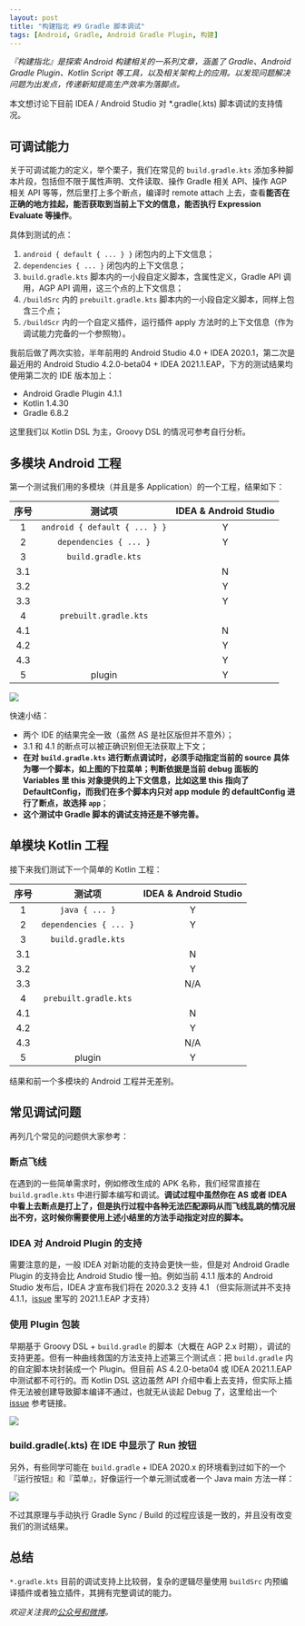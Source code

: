 ```yaml
---
layout: post
title: "构建指北 #9 Gradle 脚本调试"
tags: [Android, Gradle, Android Gradle Plugin, 构建]
---
```


*『构建指北』是探索 Android 构建相关的一系列文章，涵盖了 Gradle、Android Gradle Plugin、Kotlin Script 等工具，以及相关架构上的应用。以发现问题解决问题为出发点，传递新知提高生产效率为落脚点。*

本文想讨论下目前 IDEA / Android Studio 对 *.gradle(.kts) 脚本调试的支持情况。

## 可调试能力

关于可调试能力的定义，举个栗子，我们在常见的 `build.gradle.kts` 添加多种脚本片段，包括但不限于属性声明、文件读取、操作 Gradle 相关 API、操作 AGP 相关 API 等等，然后里打上多个断点，编译时 remote attach 上去，查看**能否在正确的地方挂起，能否获取到当前上下文的信息，能否执行 Expression Evaluate 等操作**。

具体到测试的点：

1. `android { default { ... } }` 闭包内的上下文信息；
2. `dependencies { ... }` 闭包内的上下文信息；
3. `build.gradle.kts` 脚本内的一小段自定义脚本，含属性定义，Gradle API 调用，AGP API 调用，这三个点的上下文信息；
4. `/buildSrc` 内的 `prebuilt.gradle.kts` 脚本内的一小段自定义脚本，同样上包含三个点；
5. `/buildScr` 内的一个自定义插件，运行插件 apply 方法时的上下文信息（作为调试能力完备的一个参照物）。

我前后做了两次实验，半年前用的 Android Studio 4.0 + IDEA 2020.1，第二次是最近用的 Android Studio 4.2.0-beta04 + IDEA 2021.1.EAP，下方的测试结果均使用第二次的 IDE 版本加上：

- Android Gradle Plugin 4.1.1
- Kotlin 1.4.30
- Gradle 6.8.2

这里我们以 Kotlin DSL 为主，Groovy DSL 的情况可参考自行分析。

## 多模块 Android 工程

第一个测试我们用的多模块（并且是多 Application）的一个工程，结果如下：

|序号| 测试项 | IDEA & Android Studio |
|:---:|:---:|:---:|
|1| `android { default { ... } }`  |  Y  |
|2|   `dependencies { ... }`       |  Y  |
|3|  `build.gradle.kts`            |     |
|3.1|                              |  N  |
|3.2|                              |  Y  |
|3.3|                              |  Y  |
|4  |   `prebuilt.gradle.kts`      |     |
|4.1|                              |  N  |
|4.2|                              |  Y  |
|4.3|                              |  Y  |
|5|   plugin                       |  Y  |


![](https://2bab-images.lastmayday.com/blog/Screenshot%202021-02-15%20at%2010.30.01%20AM.png?imageslim)

快速小结：

- 两个 IDE 的结果完全一致（虽然 AS 是社区版但并不意外）；
- 3.1 和 4.1 的断点可以被正确识别但无法获取上下文；
- **在对 `build.gradle.kts` 进行断点调试时，必须手动指定当前的 source 具体为哪一个脚本，如上图的下拉菜单；判断依据是当前 debug 面板的 Variables 里 this 对象提供的上下文信息，比如这里 this 指向了 DefaultConfig，而我们在多个脚本内只对 app module 的 defaultConfig 进行了断点，故选择 `app`**；
- **这个测试中 Gradle 脚本的调试支持还是不够完善。**


## 单模块 Kotlin 工程

接下来我们测试下一个简单的 Kotlin 工程：

|序号| 测试项 | IDEA & Android Studio |
|:---:|:---:|:---:|
|1| `java { ... }`                 |  Y  |
|2|   `dependencies { ... }`       |  Y  |
|3|  `build.gradle.kts`            |     |
|3.1|                              |  N  |
|3.2|                              |  Y  |
|3.3|                              |  N/A  |
|4  |   `prebuilt.gradle.kts`      |     |
|4.1|                              |  N  |
|4.2|                              |  Y  |
|4.3|                              |  N/A  |
|5|   plugin                       |  Y  |

结果和前一个多模块的 Android 工程并无差别。

## 常见调试问题

再列几个常见的问题供大家参考：

### 断点飞线

在遇到的一些简单需求时，例如修改生成的 APK 名称，我们经常直接在 `build.gradle.kts` 中进行脚本编写和调试。**调试过程中虽然你在 AS 或者 IDEA 中看上去断点是打上了，但是执行过程中各种无法匹配源码从而飞线乱跳的情况层出不穷，这时候你需要使用上述小结里的方法手动指定对应的脚本。**

### IDEA 对 Android Plugin 的支持

需要注意的是，一般 IDEA 对新功能的支持会更快一些，但是对 Android Gradle Plugin 的支持会比 Android Studio 慢一拍。例如当前 4.1.1 版本的 Android Studio 发布后，IDEA 才宣布我们将在 2020.3.2 支持 4.1 （但实际测试并不支持 4.1.1，[issue](https://youtrack.jetbrains.com/issue/IDEA-252775) 里写的 2021.1.EAP 才支持）

### 使用 Plugin 包装

早期基于 Groovy DSL + `build.gradle` 的脚本（大概在 AGP 2.x 时期），调试的支持更差。但有一种曲线救国的方法支持上述第三个测试点：把 `build.gradle` 内的自定脚本块封装成一个 Plugin。但目前 AS 4.2.0-beta04 或 IDEA 2021.1.EAP 中测试都不可行的。而 Kotlin DSL 这边虽然 API 介绍中看上去支持，但实际上插件无法被创建导致脚本编译不通过，也就无从谈起 Debug 了，这里给出一个 [issue](https://github.com/gradle/gradle/issues/13667) 参考链接。

![](https://2bab-images.lastmayday.com/blog/Screenshot%202021-02-15%20at%204.54.37%20PM.png?imageslim)

### build.gradle(.kts) 在 IDE 中显示了 Run 按钮

另外，有些同学可能在 `build.gradle` + IDEA 2020.x 的环境看到过如下的一个『运行按钮』和『菜单』，好像运行一个单元测试或者一个 Java main 方法一样：

![](https://2bab-images.lastmayday.com/blog/Screenshot%202020-07-03%20at%203.12.07%20PM.png?imageslim)

不过其原理与手动执行 Gradle Sync / Build 的过程应该是一致的，并且没有改变我们的测试结果。

## 总结

`*.gradle.kts` 目前的调试支持上比较弱，复杂的逻辑尽量使用 `buildSrc` 内预编译插件或者独立插件，其拥有完整调试的能力。

*欢迎关注我的[公众号和微博](/about)。*
